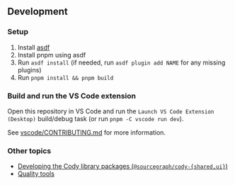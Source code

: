 ## Development

### Setup

1. Install [asdf](https://asdf-vm.com/)
2. Install pnpm using asdf
1. Run `asdf install` (if needed, run `asdf plugin add NAME` for any missing plugins)
1. Run `pnpm install && pnpm build`

### Build and run the VS Code extension

Open this repository in VS Code and run the `Launch VS Code Extension (Desktop)` build/debug task (or run `pnpm -C vscode run dev`).

See [vscode/CONTRIBUTING.md](../../vscode/CONTRIBUTING.md) for more information.

### Other topics

- [Developing the Cody library packages (`@sourcegraph/cody-{shared,ui}`)](library-development.md)
- [Quality tools](quality/index.md)
